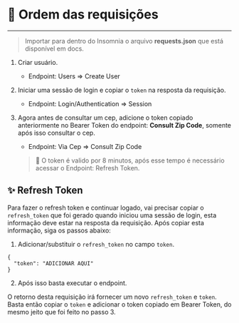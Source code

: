 # 🔗 Ordem das requisições
-----------------------
> Importar para dentro do Insomnia o arquivo **requests.json** que está disponível em docs.
1. Criar usuário.
    - Endpoint: Users => Create User

2. Iniciar uma sessão de login e copiar o `token` na resposta da requisição.
    - Endpoint: Login/Authentication => Session

3. Agora antes de consultar um cep, adicione o token copiado anteriormente no Bearer Token do endpoint: **Consult Zip Code**, somente após isso consultar o cep.
    - Endpoint: Via Cep => Consult Zip Code
    > 🚨 O token é valido por 8 minutos, após esse tempo é necessário acessar o Endpoint: Refresh Token.

## ✨ Refresh Token
Para fazer o refresh token e continuar logado, vai precisar copiar o `refresh_token` que foi gerado quando iniciou uma sessão de login, esta informação deve estar na resposta da requisição. Após copiar esta informação, siga os passos abaixo:
1. Adicionar/substituir o `refresh_token` no campo `token`.
  ```
  {
    "token": "ADICIONAR AQUI"
  }
  ```
2. Após isso basta executar o endpoint.

O retorno desta requisição irá fornecer um novo `refresh_token` e `token`. Basta então copiar o `token` e adicionar o token copiado em Bearer Token, do mesmo jeito que foi feito no passo 3.